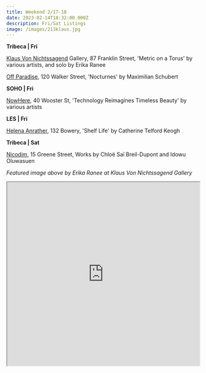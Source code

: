 ```yaml
---
title: Weekend 2/17-18
date: 2023-02-14T18:32:00.000Z
description: Fri/Sat Listings
image: /images/213klaus.jpg
---
```

**Tribeca | Fri**

[Klaus Von Nichtssagend](https://klausgallery.com/exhibition/metric-on-a-torus-2023-02-17/) Gallery, 87 Franklin Street, 'Metric on a Torus' by various artists, and solo by Erika Ranee

[Off Paradise](https://offparadise.com/exhibitions/), 120 Walker Street, 'Nocturnes' by Maximilian Schubert

**S﻿OHO | Fri** 

[NowHere](https://www.eventbrite.com/e/technology-reimagines-timeless-beauty-opening-reception-tickets-523913327867), 40 Wooster St, 'Technology Reimagines Timeless Beauty' by various artists

**L﻿ES | Fri**

[Helena Anrather](https://helenaanrather.com/exhibition/shelf-life/), 132 Bowery, 'Shelf Life' by Catherine Telford Keogh

**T﻿ribeca | Sat**

[Nicodim](https://www.nicodimgallery.com/exhibitions), 15 Greene Street, Works by Chloë Saï Breil-Dupont and Idowu Oluwasuen

*F﻿eatured image above by Erika Ranee at* [](https://klausgallery.com/exhibition/metric-on-a-torus-2023-02-17/)*Klaus Von Nichtssagend Gallery*

<iframe src="https://www.google.com/maps/d/u/3/embed?mid=1S4J-0ntgD0kS4oD24rm9BxG3WCK_A2o&ehbc=2E312F" width="100%" height="480"></iframe>